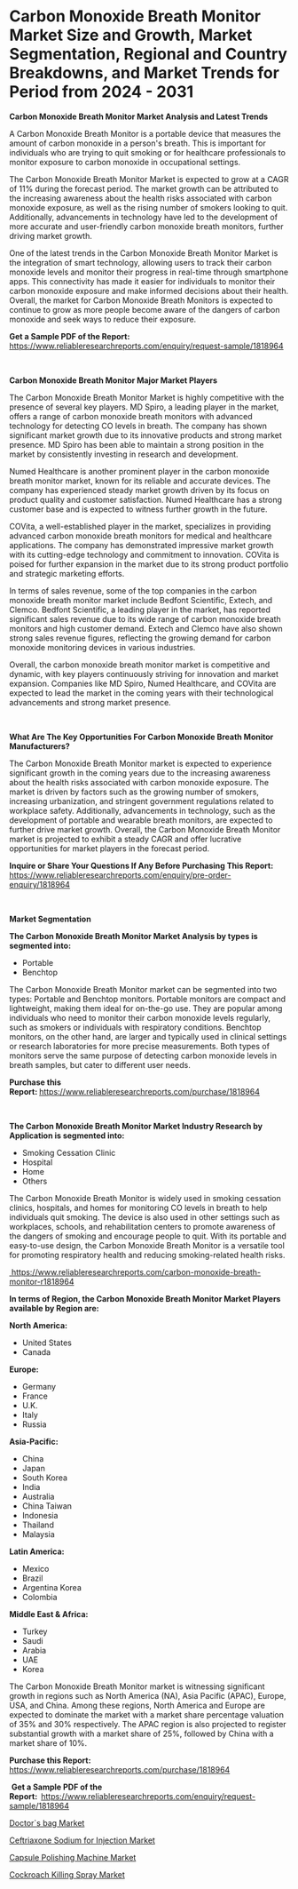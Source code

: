 <p><h1>Carbon Monoxide Breath Monitor Market Size and Growth, Market Segmentation, Regional and Country Breakdowns, and Market Trends for Period from 2024 -  2031</h1></p><p><strong>Carbon Monoxide Breath Monitor Market Analysis and Latest Trends</strong></p>
<p><p>A Carbon Monoxide Breath Monitor is a portable device that measures the amount of carbon monoxide in a person's breath. This is important for individuals who are trying to quit smoking or for healthcare professionals to monitor exposure to carbon monoxide in occupational settings.</p><p>The Carbon Monoxide Breath Monitor Market is expected to grow at a CAGR of 11% during the forecast period. The market growth can be attributed to the increasing awareness about the health risks associated with carbon monoxide exposure, as well as the rising number of smokers looking to quit. Additionally, advancements in technology have led to the development of more accurate and user-friendly carbon monoxide breath monitors, further driving market growth.</p><p>One of the latest trends in the Carbon Monoxide Breath Monitor Market is the integration of smart technology, allowing users to track their carbon monoxide levels and monitor their progress in real-time through smartphone apps. This connectivity has made it easier for individuals to monitor their carbon monoxide exposure and make informed decisions about their health. Overall, the market for Carbon Monoxide Breath Monitors is expected to continue to grow as more people become aware of the dangers of carbon monoxide and seek ways to reduce their exposure.</p></p>
<p><strong>Get a Sample PDF of the Report:&nbsp;</strong> <a href="https://www.reliableresearchreports.com/enquiry/request-sample/1818964">https://www.reliableresearchreports.com/enquiry/request-sample/1818964</a></p>
<p>&nbsp;</p>
<p><strong>Carbon Monoxide Breath Monitor Major Market Players</strong></p>
<p><p>The Carbon Monoxide Breath Monitor Market is highly competitive with the presence of several key players. MD Spiro, a leading player in the market, offers a range of carbon monoxide breath monitors with advanced technology for detecting CO levels in breath. The company has shown significant market growth due to its innovative products and strong market presence. MD Spiro has been able to maintain a strong position in the market by consistently investing in research and development.</p><p>Numed Healthcare is another prominent player in the carbon monoxide breath monitor market, known for its reliable and accurate devices. The company has experienced steady market growth driven by its focus on product quality and customer satisfaction. Numed Healthcare has a strong customer base and is expected to witness further growth in the future.</p><p>COVita, a well-established player in the market, specializes in providing advanced carbon monoxide breath monitors for medical and healthcare applications. The company has demonstrated impressive market growth with its cutting-edge technology and commitment to innovation. COVita is poised for further expansion in the market due to its strong product portfolio and strategic marketing efforts.</p><p>In terms of sales revenue, some of the top companies in the carbon monoxide breath monitor market include Bedfont Scientific, Extech, and Clemco. Bedfont Scientific, a leading player in the market, has reported significant sales revenue due to its wide range of carbon monoxide breath monitors and high customer demand. Extech and Clemco have also shown strong sales revenue figures, reflecting the growing demand for carbon monoxide monitoring devices in various industries.</p><p>Overall, the carbon monoxide breath monitor market is competitive and dynamic, with key players continuously striving for innovation and market expansion. Companies like MD Spiro, Numed Healthcare, and COVita are expected to lead the market in the coming years with their technological advancements and strong market presence.</p></p>
<p>&nbsp;</p>
<p><strong>What Are The Key Opportunities For Carbon Monoxide Breath Monitor Manufacturers?</strong></p>
<p><p>The Carbon Monoxide Breath Monitor market is expected to experience significant growth in the coming years due to the increasing awareness about the health risks associated with carbon monoxide exposure. The market is driven by factors such as the growing number of smokers, increasing urbanization, and stringent government regulations related to workplace safety. Additionally, advancements in technology, such as the development of portable and wearable breath monitors, are expected to further drive market growth. Overall, the Carbon Monoxide Breath Monitor market is projected to exhibit a steady CAGR and offer lucrative opportunities for market players in the forecast period.</p></p>
<p><strong>Inquire or Share Your Questions If Any Before Purchasing This Report:</strong> <a href="https://www.reliableresearchreports.com/enquiry/pre-order-enquiry/1818964">https://www.reliableresearchreports.com/enquiry/pre-order-enquiry/1818964</a></p>
<p>&nbsp;</p>
<p><strong>Market Segmentation</strong></p>
<p><strong>The Carbon Monoxide Breath Monitor Market Analysis by types is segmented into:</strong></p>
<p><ul><li>Portable</li><li>Benchtop</li></ul></p>
<p><p>The Carbon Monoxide Breath Monitor market can be segmented into two types: Portable and Benchtop monitors. Portable monitors are compact and lightweight, making them ideal for on-the-go use. They are popular among individuals who need to monitor their carbon monoxide levels regularly, such as smokers or individuals with respiratory conditions. Benchtop monitors, on the other hand, are larger and typically used in clinical settings or research laboratories for more precise measurements. Both types of monitors serve the same purpose of detecting carbon monoxide levels in breath samples, but cater to different user needs.</p></p>
<p><strong>Purchase this Report:&nbsp;</strong><a href="https://www.reliableresearchreports.com/purchase/1818964">https://www.reliableresearchreports.com/purchase/1818964</a></p>
<p>&nbsp;</p>
<p><strong>The Carbon Monoxide Breath Monitor Market Industry Research by Application is segmented into:</strong></p>
<p><ul><li>Smoking Cessation Clinic</li><li>Hospital</li><li>Home</li><li>Others</li></ul></p>
<p><p>The Carbon Monoxide Breath Monitor is widely used in smoking cessation clinics, hospitals, and homes for monitoring CO levels in breath to help individuals quit smoking. The device is also used in other settings such as workplaces, schools, and rehabilitation centers to promote awareness of the dangers of smoking and encourage people to quit. With its portable and easy-to-use design, the Carbon Monoxide Breath Monitor is a versatile tool for promoting respiratory health and reducing smoking-related health risks.</p></p>
<p><a href="https://www.reliableresearchreports.com/carbon-monoxide-breath-monitor-r1818964">&nbsp;https://www.reliableresearchreports.com/carbon-monoxide-breath-monitor-r1818964</a></p>
<p><strong>In terms of Region, the Carbon Monoxide Breath Monitor Market Players available by Region are:</strong></p>
<p>
    <p> <strong> North America: </strong>
        <ul>
            <li>United States</li>
            <li>Canada</li>
        </ul>
        </p> 
    <p> <strong> Europe: </strong>
        <ul>
            <li>Germany</li>
            <li>France</li>
            <li>U.K.</li>
            <li>Italy</li>
            <li>Russia</li>
        </ul>
        </p> 
    <p> <strong> Asia-Pacific: </strong>
        <ul>
            <li>China</li>
            <li>Japan</li>
            <li>South Korea</li>
            <li>India</li>
            <li>Australia</li>
            <li>China Taiwan</li>
            <li>Indonesia</li>
            <li>Thailand</li>
            <li>Malaysia</li>
        </ul>
        </p> 
    <p> <strong> Latin America: </strong>
        <ul>
            <li>Mexico</li>
            <li>Brazil</li>
            <li>Argentina Korea</li>
            <li>Colombia</li>
        </ul>
        </p> 
    <p> <strong> Middle East & Africa: </strong>
        <ul>
            <li>Turkey</li>
            <li>Saudi</li>
            <li>Arabia</li>
            <li>UAE</li>
            <li>Korea</li>
        </ul>
    </p>
    </p>
<p><p>The Carbon Monoxide Breath Monitor market is witnessing significant growth in regions such as North America (NA), Asia Pacific (APAC), Europe, USA, and China. Among these regions, North America and Europe are expected to dominate the market with a market share percentage valuation of 35% and 30% respectively. The APAC region is also projected to register substantial growth with a market share of 25%, followed by China with a market share of 10%.</p></p>
<p><strong>Purchase this Report: </strong><a href="https://www.reliableresearchreports.com/purchase/1818964">https://www.reliableresearchreports.com/purchase/1818964</a></p>
<p>&nbsp;<strong>Get a Sample PDF of the Report:&nbsp;&nbsp;</strong><a href="https://www.reliableresearchreports.com/enquiry/request-sample/1818964">https://www.reliableresearchreports.com/enquiry/request-sample/1818964</a></p>
<p><strong></strong></p>
<p><p><a href="https://github.com/JordyBecker/Market-Research-Report-List-1/blob/main/doctors-bag-market.md">Doctor`s bag Market</a></p><p><a href="https://issuu.com/reportprime-2/docs/ceftriaxone-sodium-for-injection-market-size-2030.">Ceftriaxone Sodium for Injection Market</a></p><p><a href="https://github.com/sydneyHley85/Market-Research-Report-List-1/blob/main/capsule-polishing-machine-market.md">Capsule Polishing Machine Market</a></p><p><a href="https://issuu.com/reportprime-2/docs/cockroach-killing-spray-market-size-2030.pptx">Cockroach Killing Spray Market</a></p></p>